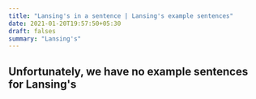 ```yaml
---
title: "Lansing's in a sentence | Lansing's example sentences"
date: 2021-01-20T19:57:50+05:30
draft: falses
summary: "Lansing's"
---
```

## Unfortunately, we have no example sentences for Lansing's                 
